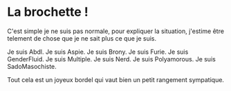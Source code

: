La brochette !
=================

C'est simple je ne suis pas normale, pour expliquer la situation, j'estime être telement de chose que je ne sait plus ce que je suis.

Je suis Abdl.
Je suis Aspie.
Je suis Brony.
Je suis Furie.
Je suis GenderFluid.
Je suis Multiple.
Je suis Nerd.
Je suis Polyamorous.
Je suis SadoMasochiste.

Tout cela est un joyeux bordel qui vaut bien un petit rangement sympatique.
